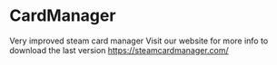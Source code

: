 # CardManager
Very improved steam card manager
Visit our website for more info to download the last version https://steamcardmanager.com/
